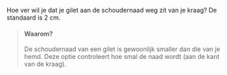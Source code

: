 
Hoe ver wil je dat je gilet aan de schoudernaad weg zit van je kraag? De standaard is 2 cm.

> #### Waarom?
> 
> De schoudernaad van een gilet is gewoonlijk smaller dan die van je hemd. Deze optie controleert hoe smal de naad wordt (aan de kant van de kraag).